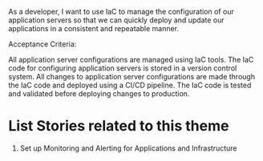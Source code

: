 As a developer, I want to use IaC to manage the configuration of our application servers so that we can quickly
deploy and update our applications in a consistent and repeatable manner.

Acceptance Criteria:

All application server configurations are managed using IaC tools.
The IaC code for configuring application servers is stored in a version control system.
All changes to application server configurations are made through the IaC code and deployed using a CI/CD pipeline.
The IaC code is tested and validated before deploying changes to production.

# List Stories related to this theme
1. Set up Monitoring and Alerting for Applications and Infrastructure